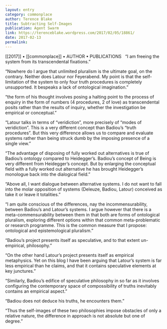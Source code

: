 ```yaml
---
layout: entry
category: commonplace
author: Terence Blake
title: Subtracting Self-Images
publication: Agent Swarm
link: https://terenceblake.wordpress.com/2017/02/05/18861/
date: 2017-02-13
permalink: 
---
```


[[2017]] • [[commonplace]] • AUTHOR • PUBLICATIONS 
 
“I am freeing the system from its transcendental fixations.”

“Nowhere do I argue that unlimited pluralism is the ultimate goal, on the contrary. Neither does Latour nor Feyerabend. My point is that the self-limitation of the system to only four truth procedures is completely unsupported. It bespeaks a lack of ontological imagination.”

“the form of his thought involves posing a halting point to the process of enquiry in the form of numbers (4 procedures, 2 of love) as transcendental posits rather than the results of inquiry, whether the investigation be empirical or conceptual.”

“Latour talks in terms of “veridiction”, more precisely of “modes of veridiction”. This is a very different concept than Badiou’s “truth procedures”. But this very difference allows us to compare and evaluate systems rather than being struck dumb by the imposing presence of a single view.”

“The advantage of disposing of fully worked out alternatives is true of Badiou’s ontology compared to Heidegger’s. Badiou’s concept of Being is very different from Heidegger’s concept. But by enlarging the conceptual field with a fully worked out alternative he has brought Heidegger’s monologue back into the dialogical field.”

“Above all, I want dialogue between alternative systems. I do not want to fall into the molar opposition of systems (Deleuze, Badiou, Latour) conceived as take it or leave it totalities.”

“I am quite conscious of the differences, nay the incommensurability, between Badiou’s and Latour’s systems. I argue however that there is a meta-commensurability between them in that both are forms of ontological pluralism, exploring different options within that common meta-problematic or research programme. This is the common measure that I propose: ontological and epistemological pluralism.”

“Badiou’s project presents itself as speculative, and to that extent un-empirical, philosophy.”

“On the other hand Latour’s project presents itself as empirical metaphysics. Yet on this blog I have been arguing that Latour’s system is far less empirical than he claims, and that it contains speculative elements at key junctures.”

“Similarly, Badiou’s edifice of speculative philosophy in so far as it involves configuring the contemporary space of compossibility of truths inevitably contains an empirical aspect.”

“Badiou does not deduce his truths, he encounters them.”

“Thus the self-images of these two philosophies impose obstacles of only a relative nature, the difference in approach is not absolute but one of degree.”

